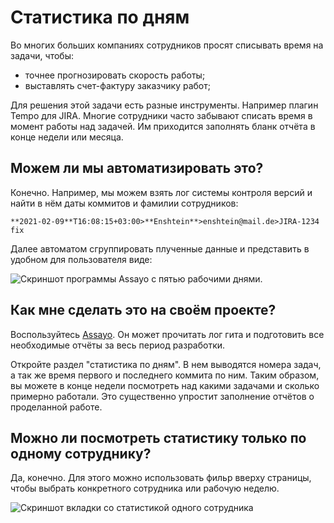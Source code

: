 [title]:# "Учёт рабочего времени"
[short]:# "Автоматический отчёт о работе за день по логам git"
[long]:# "Если вам нужно каждый день списывать время на задачи, то этот процесс можно автоматизировать. Assayo может показать кто, когда и какую задачу делал."
[tags]:# "git, bitbucket, gitlab, log, stat, statistic, гит, лог, статистика, анализ,  список задач, tempo, time tracking, время, списание времени, трекинг, учёт, рабочее, график, табель"
[recommendations]:# "team_year, recommendations"
[youtube]:# "mqfu-ea3jao"

# Статистика по дням

Во многих больших компаниях сотрудников просят списывать время на задачи, чтобы:
- точнее прогнозировать скорость работы;
- выставлять счет-фактуру заказчику работ;

Для решения этой задачи есть разные инструменты. Например плагин Tempo для JIRA. Многие сотрудники часто забывают списать время в момент работы над задачей. Им приходится заполнять бланк отчёта в конце недели или месяца.

## Можем ли мы автоматизировать это?

Конечно. Например, мы можем взять лог системы контроля версий и найти в нём даты коммитов и фамилии сотрудников:

```
**2021-02-09**T16:08:15+03:00>**Enshtein**>enshtein@mail.de>JIRA-1234 fix
```

Далее автоматом сгруппировать плученные данные и представить в удобном для пользователя виде:

<img src="../../../assets/images/assayo/team_day.png" title="Скриншот программы Assayo c пятью рабочими днями." />

## Как мне сделать это на своём проекте?

Воспользуйтесь [Assayo](/). Он может прочитать лог гита и подготовить все необходимые отчёты за весь период разработки.

Откройте раздел "статистика по дням". В нем выводятся номера задач, а так же время первого и последнего коммита по ним. Таким образом, вы можете в конце недели посмотреть над какими задачами и сколько примерно работали. Это существенно упростит заполнение отчётов о проделанной работе.

## Можно ли посмотреть статистику только по одному сотруднику?

Да, конечно. Для этого можно использовать фильр вверху страницы, чтобы выбрать конкретного сотрудника или рабочую неделю.

<img src="../../../assets/images/assayo/team_day_2.png" title="Скриншот вкладки со статистикой одного сотрудника" />
